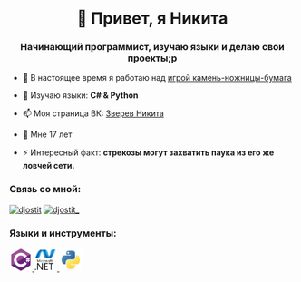 <h1 align="center">👋 Привет, я Никита</h1>
<h3 align="center">Начинающий программист, изучаю языки и делаю свои проекты;p</h3>

- 🔭 В настоящее время я работаю над [игрой камень-ножницы-бумага](https://github.com/Djostit/Rock-Paper-Scissors)

- 🌱 Изучаю языки: **C# & Python**

- 📫 Моя страница ВК: [Зверев Никита](https://vk.com/djostit)

- 🌵 Мне 17 лет

- ⚡ Интересный факт: **стрекозы могут захватить паука из его же ловчей сети.**

<h3 align="left">Связь со мной:</h3>
<p align="left">
<a href="https://twitter.com/djostit" target="blank"><img align="center" src="https://raw.githubusercontent.com/rahuldkjain/github-profile-readme-generator/master/src/images/icons/Social/twitter.svg" alt="djostit" height="30" width="40" /></a>
<a href="https://instagram.com/djostit_" target="blank"><img align="center" src="https://raw.githubusercontent.com/rahuldkjain/github-profile-readme-generator/master/src/images/icons/Social/instagram.svg" alt="djostit_" height="30" width="40" /></a>
</p>

<h3 align="left">Языки и инструменты:</h3>
<p align="left"> <a href="https://www.w3schools.com/cs/" target="_blank" rel="noreferrer"> <img src="https://raw.githubusercontent.com/devicons/devicon/master/icons/csharp/csharp-original.svg" alt="csharp" width="40" height="40"/> </a> <a href="https://dotnet.microsoft.com/" target="_blank" rel="noreferrer"> <img src="https://raw.githubusercontent.com/devicons/devicon/master/icons/dot-net/dot-net-original-wordmark.svg" alt="dotnet" width="40" height="40"/> </a> <a href="https://www.python.org" target="_blank" rel="noreferrer"> <img src="https://raw.githubusercontent.com/devicons/devicon/master/icons/python/python-original.svg" alt="python" width="40" height="40"/> </a> </p>
